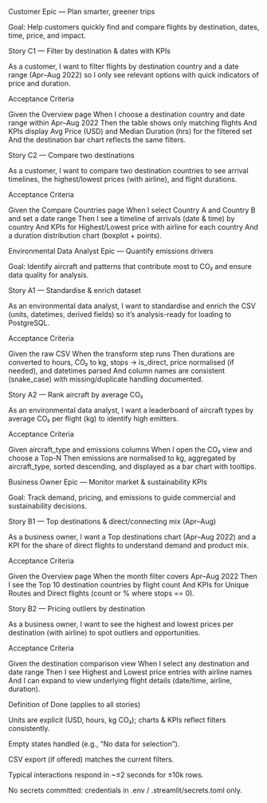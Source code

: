 Customer Epic — Plan smarter, greener trips

Goal: Help customers quickly find and compare flights by destination, dates, time, price, and impact.

Story C1 — Filter by destination & dates with KPIs

As a customer, I want to filter flights by destination country and a date range (Apr–Aug 2022) so I only see relevant options with quick indicators of price and duration.

Acceptance Criteria

Given the Overview page
When I choose a destination country and date range within Apr–Aug 2022
Then the table shows only matching flights
And KPIs display Avg Price (USD) and Median Duration (hrs) for the filtered set
And the destination bar chart reflects the same filters.

Story C2 — Compare two destinations

As a customer, I want to compare two destination countries to see arrival timelines, the highest/lowest prices (with airline), and flight durations.

Acceptance Criteria

Given the Compare Countries page
When I select Country A and Country B and set a date range
Then I see a timeline of arrivals (date & time) by country
And KPIs for Highest/Lowest price with airline for each country
And a duration distribution chart (boxplot + points).

Environmental Data Analyst Epic — Quantify emissions drivers

Goal: Identify aircraft and patterns that contribute most to CO₂ and ensure data quality for analysis.

Story A1 — Standardise & enrich dataset

As an environmental data analyst, I want to standardise and enrich the CSV (units, datetimes, derived fields) so it’s analysis-ready for loading to PostgreSQL.

Acceptance Criteria

Given the raw CSV
When the transform step runs
Then durations are converted to hours, CO₂ to kg, stops → is_direct, price normalised (if needed), and datetimes parsed
And column names are consistent (snake_case) with missing/duplicate handling documented.

Story A2 — Rank aircraft by average CO₂

As an environmental data analyst, I want a leaderboard of aircraft types by average CO₂ per flight (kg) to identify high emitters.

Acceptance Criteria

Given aircraft_type and emissions columns
When I open the CO₂ view and choose a Top-N
Then emissions are normalised to kg, aggregated by aircraft_type, sorted descending, and displayed as a bar chart with tooltips.

Business Owner Epic — Monitor market & sustainability KPIs

Goal: Track demand, pricing, and emissions to guide commercial and sustainability decisions.

Story B1 — Top destinations & direct/connecting mix (Apr–Aug)

As a business owner, I want a Top destinations chart (Apr–Aug 2022) and a KPI for the share of direct flights to understand demand and product mix.

Acceptance Criteria

Given the Overview page
When the month filter covers Apr–Aug 2022
Then I see the Top 10 destination countries by flight count
And KPIs for Unique Routes and Direct flights (count or % where stops == 0).

Story B2 — Pricing outliers by destination

As a business owner, I want to see the highest and lowest prices per destination (with airline) to spot outliers and opportunities.

Acceptance Criteria

Given the destination comparison view
When I select any destination and date range
Then I see Highest and Lowest price entries with airline names
And I can expand to view underlying flight details (date/time, airline, duration).

Definition of Done (applies to all stories)

Units are explicit (USD, hours, kg CO₂); charts & KPIs reflect filters consistently.

Empty states handled (e.g., “No data for selection”).

CSV export (if offered) matches the current filters.

Typical interactions respond in ~≤2 seconds for ≤10k rows.

No secrets committed: credentials in .env / .streamlit/secrets.toml only.
